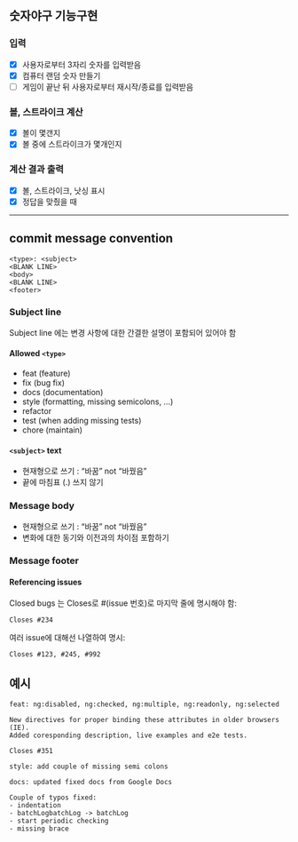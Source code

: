 ## 숫자야구 기능구현
### 입력
- [x] 사용자로부터 3자리 숫자를 입력받음
- [x] 컴퓨터 랜덤 숫자 만들기
- [ ] 게임이 끝난 뒤 사용자로부터 재시작/종료를 입력받음
### 볼, 스트라이크 계산
- [x] 볼이 몇갠지
- [x] 볼 중에 스트라이크가 몇개인지
### 계산 결과 출력
- [x] 볼, 스트라이크, 낫싱 표시
- [x] 정답을 맞췄을 때

---

## commit message convention
```
<type>: <subject>
<BLANK LINE>
<body>
<BLANK LINE>
<footer>
```
### Subject line
Subject line 에는 변경 사항에 대한 간결한 설명이 포함되어 있어야 함

#### Allowed `<type>`
* feat (feature)
* fix (bug fix)
* docs (documentation)
* style (formatting, missing semicolons, …)
* refactor
* test (when adding missing tests)
* chore (maintain)

#### `<subject>` text
* 현재형으로 쓰기 : “바꿈” not “바꿨음”
* 끝에 마침표 (.) 쓰지 않기

### Message body
* 현재형으로 쓰기 : “바꿈” not “바꿨음”
* 변화에 대한 동기와 이전과의 차이점 포함하기

### Message footer

#### Referencing issues

Closed bugs 는 Closes로 #(issue 번호)로 마지막 줄에 명시해야 함:
```
Closes #234
```

여러 issue에 대해선 나열하여 명시:
```
Closes #123, #245, #992
```

예시
--------

```
feat: ng:disabled, ng:checked, ng:multiple, ng:readonly, ng:selected

New directives for proper binding these attributes in older browsers (IE).
Added coresponding description, live examples and e2e tests.

Closes #351
```

```
style: add couple of missing semi colons
```

```
docs: updated fixed docs from Google Docs

Couple of typos fixed:
- indentation
- batchLogbatchLog -> batchLog
- start periodic checking
- missing brace
```